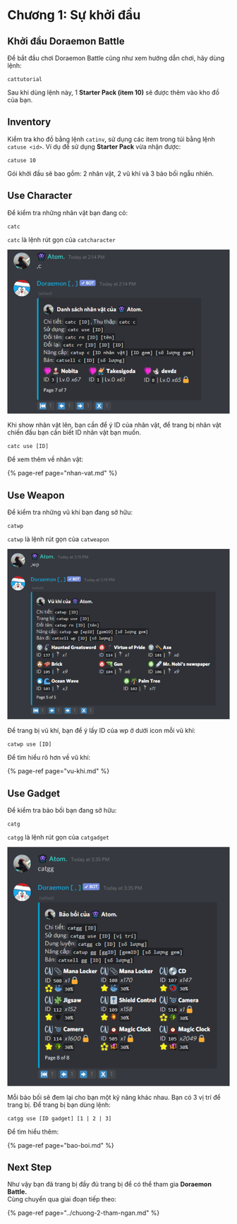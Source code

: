 # Chương 1: Sự khởi đầu

## Khởi đầu Doraemon Battle

Để bắt đầu chơi Doraemon Battle cũng như xem hướng dẫn chơi, hãy dùng lệnh:

```text
cattutorial
```

Sau khi dùng lệnh này, 1 **Starter Pack \(item 10\)** sẽ được thêm vào kho đồ của bạn.

## **Inventory**

Kiểm tra kho đồ bằng lệnh `catinv`, sử dụng các item trong túi bằng lệnh `catuse <id>`. Ví dụ để sử dụng **Starter Pack** vừa nhận được:

```text
catuse 10
```

Gói khởi đầu sẽ bao gồm: 2 nhân vật, 2 vũ khí và 3 bảo bối ngẫu nhiên.

## **Use Character**

Để kiểm tra những nhân vật bạn đang có:

```text
catc
```

`catc` là lệnh rút gọn của `catcharacter`

![Kho nh&#xE2;n v&#x1EAD;t c&#x1EE7;a b&#x1EA1;n](../../.gitbook/assets/image%20%284%29.png)

Khi show nhân vật lên, bạn cần để ý ID của nhân vật, để trang bị nhân vật chiến đấu bạn cần biết ID nhân vật bạn muốn.

```text
catc use [ID]
```

Để xem thêm về nhân vật:

{% page-ref page="nhan-vat.md" %}

## Use Weapon

Để kiểm tra những vũ khí bạn đang sở hữu:

```text
catwp
```

`catwp` là lệnh rút gọn của `catweapon`

![Kho weapon c&#x1EE7;a b&#x1EA1;n](../../.gitbook/assets/image.png)

Để trang bị vũ khí, bạn để ý lấy ID của wp ở dưới icon mỗi vũ khí:

```text
catwp use [ID]
```

Để tìm hiểu rõ hơn về vũ khí:

{% page-ref page="vu-khi.md" %}

## Use Gadget

Để kiểm tra bảo bối bạn đang sở hữu:

```text
catg
```

`catgg` là lệnh rút gọn của `catgadget`

![Kho &#x111;&#x1ED3; b&#x1EA3;o b&#x1ED1;i](../../.gitbook/assets/image%20%281%29.png)

Mỗi bảo bối sẽ đem lại cho bạn một kỹ năng khác nhau. Bạn có 3 vị trí để trang bị. Để trang bị bạn dùng lệnh:

```text
catgg use [ID gadget] [1 | 2 | 3]
```

Để tìm hiểu thêm:

{% page-ref page="bao-boi.md" %}

## Next Step

Như vậy bạn đã trang bị đầy đủ trang bị để có thể tham gia **Doraemon Battle.**  
Cùng chuyển qua giai đoạn tiếp theo:

{% page-ref page="../chuong-2-tham-ngan.md" %}

